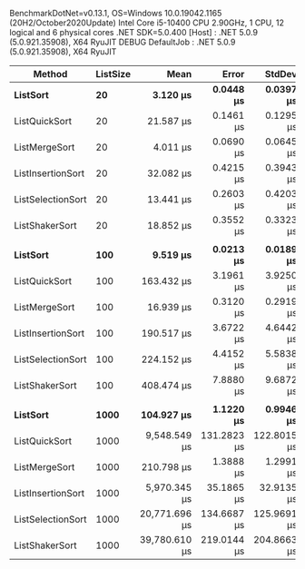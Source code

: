 BenchmarkDotNet=v0.13.1, OS=Windows 10.0.19042.1165 (20H2/October2020Update)
Intel Core i5-10400 CPU 2.90GHz, 1 CPU, 12 logical and 6 physical cores
.NET SDK=5.0.400
[Host] : .NET 5.0.9 (5.0.921.35908), X64 RyuJIT DEBUG
DefaultJob : .NET 5.0.9 (5.0.921.35908), X64 RyuJIT

| Method            | ListSize |           Mean |         Error |        StdDev |    Ratio |  RatioSD |       Gen 0 |      Gen 1 |  Allocated |
| ----------------- | -------- | -------------: | ------------: | ------------: | -------: | -------: | ----------: | ---------: | ---------: |
| **ListSort**      | **20**   |   **3.120 μs** | **0.0448 μs** | **0.0397 μs** | **1.00** | **0.00** |  **0.4425** |      **-** |   **3 KB** |
| ListQuickSort     | 20       |      21.587 μs |     0.1461 μs |     0.1295 μs |     6.92 |     0.10 |      3.7842 |          - |      23 KB |
| ListMergeSort     | 20       |       4.011 μs |     0.0690 μs |     0.0645 μs |     1.29 |     0.02 |      0.9689 |          - |       6 KB |
| ListInsertionSort | 20       |      32.082 μs |     0.4215 μs |     0.3943 μs |    10.29 |     0.19 |      3.9063 |          - |      24 KB |
| ListSelectionSort | 20       |      13.441 μs |     0.2603 μs |     0.4203 μs |     4.36 |     0.16 |      6.6986 |     0.0305 |      41 KB |
| ListShakerSort    | 20       |      18.852 μs |     0.3552 μs |     0.3323 μs |     6.05 |     0.14 |      7.7209 |     0.0305 |      47 KB |
|                   |          |                |               |               |          |          |             |            |            |
| **ListSort**      | **100**  |   **9.519 μs** | **0.0213 μs** | **0.0189 μs** | **1.00** | **0.00** |  **1.9073** | **0.0305** |  **12 KB** |
| ListQuickSort     | 100      |     163.432 μs |     3.1961 μs |     3.9250 μs |    17.25 |     0.45 |     68.3594 |     1.4648 |     420 KB |
| ListMergeSort     | 100      |      16.939 μs |     0.3120 μs |     0.2919 μs |     1.78 |     0.03 |      5.7678 |     0.1221 |      36 KB |
| ListInsertionSort | 100      |     190.517 μs |     3.6722 μs |     4.6442 μs |    20.16 |     0.55 |     60.0586 |     1.7090 |     369 KB |
| ListSelectionSort | 100      |     224.152 μs |     4.4152 μs |     5.5838 μs |    23.64 |     0.70 |    145.2637 |     4.3945 |     891 KB |
| ListShakerSort    | 100      |     408.474 μs |     7.8880 μs |     9.6872 μs |    43.16 |     1.14 |    190.9180 |     4.3945 |   1,171 KB |
|                   |          |                |               |               |          |          |             |            |            |
| **ListSort**      | **1000** | **104.927 μs** | **1.1220 μs** | **0.9946 μs** | **1.00** | **0.00** | **18.5547** | **2.6855** | **114 KB** |
| ListQuickSort     | 1000     |   9,548.549 μs |   131.2823 μs |   122.8015 μs |    91.11 |     1.56 |   6265.6250 |   640.6250 |  38,470 KB |
| ListMergeSort     | 1000     |     210.798 μs |     1.3888 μs |     1.2991 μs |     2.01 |     0.02 |     73.9746 |    13.9160 |     454 KB |
| ListInsertionSort | 1000     |   5,970.345 μs |    35.1865 μs |    32.9135 μs |    56.90 |     0.66 |   5187.5000 |   718.7500 |  31,813 KB |
| ListSelectionSort | 1000     |  20,771.696 μs |   134.6687 μs |   125.9691 μs |   197.91 |     1.82 |  14062.5000 |  1968.7500 |  86,250 KB |
| ListShakerSort    | 1000     |  39,780.610 μs |   219.0144 μs |   204.8663 μs |   379.19 |     4.44 |  19076.9231 |  1923.0769 | 117,180 KB |
